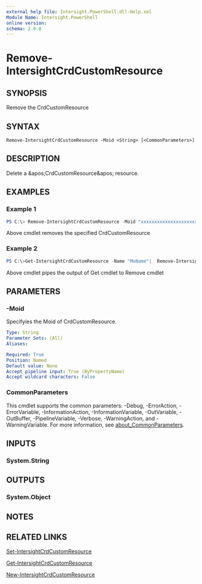 ```yaml
---
external help file: Intersight.PowerShell.dll-Help.xml
Module Name: Intersight.PowerShell
online version:
schema: 2.0.0
---
```


# Remove-IntersightCrdCustomResource

## SYNOPSIS
Remove the CrdCustomResource

## SYNTAX

```
Remove-IntersightCrdCustomResource -Moid <String> [<CommonParameters>]
```

## DESCRIPTION
Delete a &amp;apos;CrdCustomResource&amp;apos; resource.

## EXAMPLES

### Example 1
```powershell
PS C:\> Remove-IntersightCrdCustomResource -Moid "xxxxxxxxxxxxxxxxxxxxxxxxxxx"
```
Above cmdlet removes the specified CrdCustomResource 

### Example 2
```powershell
PS C:\>Get-IntersightCrdCustomResource -Name "MoName"|  Remove-IntersightCrdCustomResource
```
Above cmdlet pipes the output of Get cmdlet to Remove cmdlet

## PARAMETERS

### -Moid
Specifyies the Moid of CrdCustomResource.

```yaml
Type: String
Parameter Sets: (All)
Aliases:

Required: True
Position: Named
Default value: None
Accept pipeline input: True (ByPropertyName)
Accept wildcard characters: False
```

### CommonParameters
This cmdlet supports the common parameters: -Debug, -ErrorAction, -ErrorVariable, -InformationAction, -InformationVariable, -OutVariable, -OutBuffer, -PipelineVariable, -Verbose, -WarningAction, and -WarningVariable. For more information, see [about_CommonParameters](http://go.microsoft.com/fwlink/?LinkID=113216).

## INPUTS

### System.String

## OUTPUTS

### System.Object
## NOTES

## RELATED LINKS

[Set-IntersightCrdCustomResource](./Set-IntersightCrdCustomResource.md)

[Get-IntersightCrdCustomResource](./Get-IntersightCrdCustomResource.md)

[New-IntersightCrdCustomResource](./New-IntersightCrdCustomResource.md)

